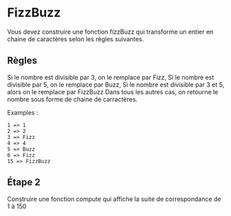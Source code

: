 # FizzBuzz
Vous devez construire une fonction fizzBuzz qui transforme un entier en chaine de caractères selon les règles suivantes.

## Règles
Si le nombre est divisible par 3, on le remplace par Fizz, Si le nombre est divisible par 5, on le remplace par Buzz, Si le nombre est divisible par 3 et 5, alors on le remplace par FizzBuzz Dans tous les autres cas, on retourne le nombre sous forme de chaine de carractères.

Examples :

```
1 => 1
2 => 2
3 => Fizz
4 => 4
5 => Buzz
6 => Fizz
15 => FizzBuzz
```

## Étape 2
Construire une fonction compute qui affiche la suite de correspondance de 1 à 150

